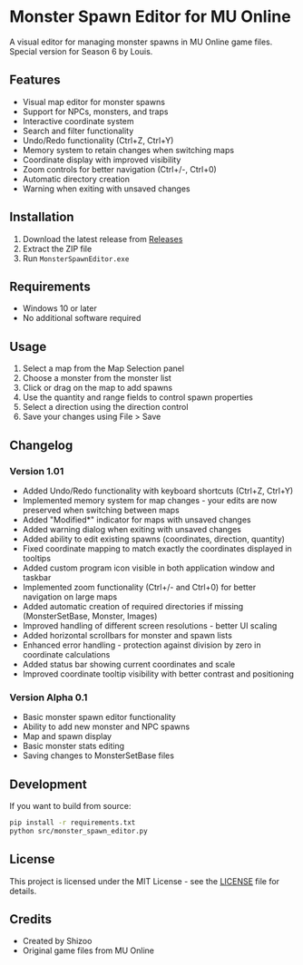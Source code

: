 # Monster Spawn Editor for MU Online

A visual editor for managing monster spawns in MU Online game files. Special version for Season 6 by Louis.

## Features
- Visual map editor for monster spawns
- Support for NPCs, monsters, and traps
- Interactive coordinate system
- Search and filter functionality
- Undo/Redo functionality (Ctrl+Z, Ctrl+Y)
- Memory system to retain changes when switching maps
- Coordinate display with improved visibility
- Zoom controls for better navigation (Ctrl+/-, Ctrl+0)
- Automatic directory creation
- Warning when exiting with unsaved changes

## Installation
1. Download the latest release from [Releases](https://github.com/OneAboveAlly/editmonstersetbase/releases)
2. Extract the ZIP file
3. Run `MonsterSpawnEditor.exe`

## Requirements
- Windows 10 or later
- No additional software required

## Usage
1. Select a map from the Map Selection panel
2. Choose a monster from the monster list
3. Click or drag on the map to add spawns
4. Use the quantity and range fields to control spawn properties
5. Select a direction using the direction control
6. Save your changes using File > Save

## Changelog

### Version 1.01
- Added Undo/Redo functionality with keyboard shortcuts (Ctrl+Z, Ctrl+Y)
- Implemented memory system for map changes - your edits are now preserved when switching between maps
- Added "Modified*" indicator for maps with unsaved changes
- Added warning dialog when exiting with unsaved changes
- Added ability to edit existing spawns (coordinates, direction, quantity)
- Fixed coordinate mapping to match exactly the coordinates displayed in tooltips
- Added custom program icon visible in both application window and taskbar
- Implemented zoom functionality (Ctrl+/- and Ctrl+0) for better navigation on large maps
- Added automatic creation of required directories if missing (MonsterSetBase, Monster, Images)
- Improved handling of different screen resolutions - better UI scaling
- Added horizontal scrollbars for monster and spawn lists
- Enhanced error handling - protection against division by zero in coordinate calculations
- Added status bar showing current coordinates and scale
- Improved coordinate tooltip visibility with better contrast and positioning

### Version Alpha 0.1
- Basic monster spawn editor functionality
- Ability to add new monster and NPC spawns
- Map and spawn display
- Basic monster stats editing
- Saving changes to MonsterSetBase files

## Development
If you want to build from source:
```bash
pip install -r requirements.txt
python src/monster_spawn_editor.py
```

## License
This project is licensed under the MIT License - see the [LICENSE](LICENSE) file for details.

## Credits
- Created by Shizoo
- Original game files from MU Online